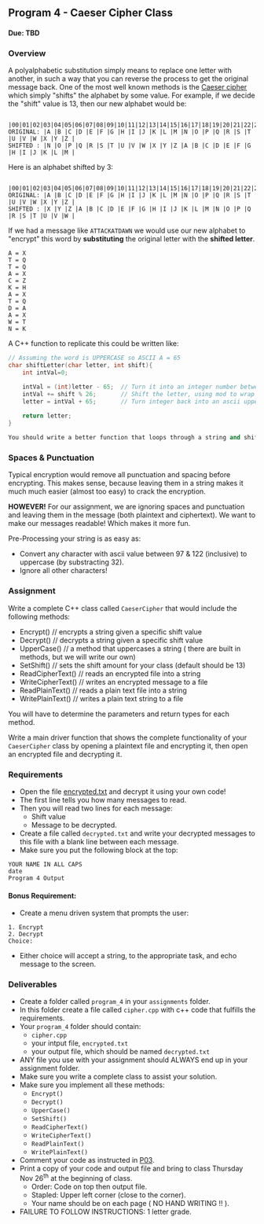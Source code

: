 ## Program 4 - Caeser Cipher Class
#### Due: TBD

### Overview

A polyalphabetic substitution simply means to replace one letter with another, in such a way that you can reverse the process to get the original message back. One of the most well known methods is the [Caeser cipher](https://en.wikipedia.org/wiki/Caesar_cipher) which simply "shifts" the alphabet by some value. For example, if we decide the "shift" value is 13, then our new alphabet would be:

```
          |00|01|02|03|04|05|06|07|08|09|10|11|12|13|14|15|16|17|18|19|20|21|22|23|24|25|
ORIGINAL: |A |B |C |D |E |F |G |H |I |J |K |L |M |N |O |P |Q |R |S |T |U |V |W |X |Y |Z |
SHIFTED : |N |O |P |Q |R |S |T |U |V |W |X |Y |Z |A |B |C |D |E |F |G |H |I |J |K |L |M |

```

Here is an alphabet shifted by 3:

```
          |00|01|02|03|04|05|06|07|08|09|10|11|12|13|14|15|16|17|18|19|20|21|22|23|24|25|
ORIGINAL: |A |B |C |D |E |F |G |H |I |J |K |L |M |N |O |P |Q |R |S |T |U |V |W |X |Y |Z |
SHIFTED : |X |Y |Z |A |B |C |D |E |F |G |H |I |J |K |L |M |N |O |P |Q |R |S |T |U |V |W |

```

If we had a message like `ATTACKATDAWN` we would use our new alphabet to "encrypt" this word by **substituting** the original letter with the **shifted letter**.

``` 
A = X
T = Q
T = Q
A = X
C = Z
K = H
A = X
T = Q
D = A
A = X
W = T
N = K
```

A C++ function to replicate this could be written like:

```cpp
// Assuming the word is UPPERCASE so ASCII A = 65
char shiftLetter(char letter, int shift){
    int intVal=0;

    intVal = (int)letter - 65;  // Turn it into an integer number between 0-25
    intVal += shift % 26;       // Shift the letter, using mod to wrap back around
    letter = intVal + 65;       // Turn integer back into an ascii upper case letter
    
    return letter;
}

You should write a better function that loops through a string and shifts each letter.

```

### Spaces & Punctuation

Typical encryption would remove all punctuation and spacing before encrypting. This makes sense, because leaving them in a string makes it much much easier (almost too easy) to crack the encryption. 

**HOWEVER!** For our assignment, we are ignoring spaces and punctuation and leaving them in the message (both plaintext and ciphertext). We want to make our messages readable! Which makes it more fun.

Pre-Processing your string is as easy as:
- Convert any character with ascii value between 97 & 122 (inclusive) to uppercase (by substracting 32).
- Ignore all other characters!


### Assignment

Write a complete C++ class called `CaeserCipher` that would include the following methods:

- Encrypt()             // encrypts a string given a specific shift value
- Decrypt()             // decrypts a string given a specific shift value
- UpperCase()           // a method that uppercases a string ( there are built in methods, but we will write our own)
- SetShift()            // sets the shift amount for your class (default should be 13)
- ReadCipherText()      // reads an encrypted file into a string
- WriteCipherText()     // writes an encrypted message to a file
- ReadPlainText()       // reads a plain text file into a string
- WritePlainText()      // writes a plain text string to a file

You will have to determine the parameters and return types for each method. 

Write a main driver function that shows the complete functionality of your `CaeserCipher` class by opening a plaintext file and encrypting it, then open an encrypted file and decrypting it. 



### Requirements

- Open the file [encrypted.txt](./encrypted.txt) and decrypt it using your own code!
- The first line tells you how many messages to read.
- Then you will read two lines for each message:
  - Shift value
  - Message to be decrypted.
- Create a file called `decrypted.txt` and write your decrypted messages to this file with a blank line between each message.
- Make sure you put the following block at the top:

```
YOUR NAME IN ALL CAPS
date
Program 4 Output
```

#### Bonus Requirement:

- Create a menu driven system that prompts the user:

```
1. Encrypt
2. Decrypt
Choice: 
```

- Either choice will accept a string, to the appropriate task, and echo message to the screen.

### Deliverables

- Create a folder called `program_4` in your `assignments` folder.
- In this folder create a file called `cipher.cpp` with c++ code that fulfills the requirements.
- Your `program_4` folder should contain:
    - `cipher.cpp` 
    - your intput file, `encrypted.txt`
    - your output file, which should be named `decrypted.txt`
- ANY file you use with your assignment should ALWAYS end up in your assignment folder. 
- Make sure you write a complete class to assist your solution.
- Make sure you implement all these methods:
  - `Encrypt()`          
  - `Decrypt()`             
  - `UpperCase()`          
  - `SetShift()`         
  - `ReadCipherText()`    
  - `WriteCipherText()`    
  - `ReadPlainText()`    
  - `WritePlainText()`     
- Comment your code as instructed in [P03](../P03/README.md).
- Print a copy of your code and output file and bring to class Thursday Nov 26<sup>th</sup> at the beginning of class.
  - Order: Code on top then output file. 
  - Stapled: Upper left corner (close to the corner).
  - Your name should be on each page ( NO HAND WRITING !!  ).
- FAILURE TO FOLLOW INSTRUCTIONS: 1 letter grade. 
